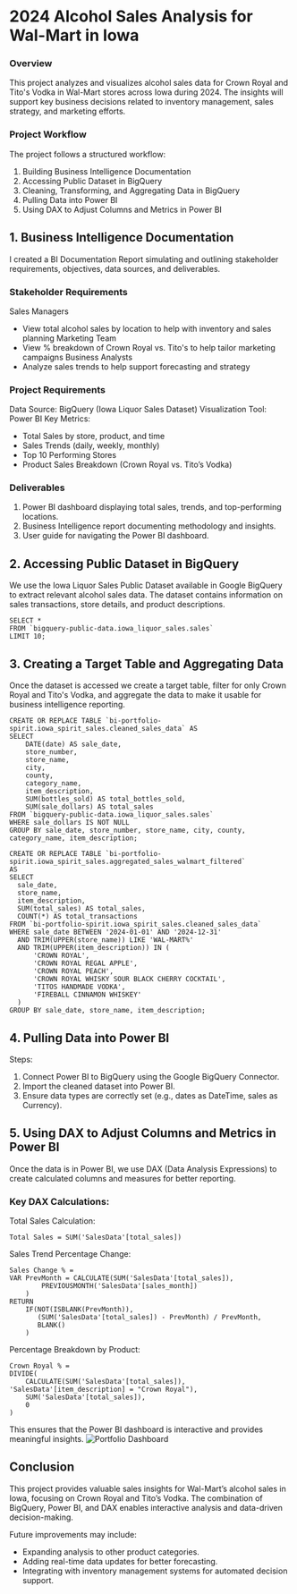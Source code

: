 # 2024 Alcohol Sales Analysis for Wal-Mart in Iowa

### Overview

This project analyzes and visualizes alcohol sales data for Crown Royal and Tito's Vodka in Wal-Mart stores across Iowa during 2024. The insights will support key business decisions related to inventory management, sales strategy, and marketing efforts.

### Project Workflow
The project follows a structured workflow:
  1. Building Business Intelligence Documentation
  2. Accessing Public Dataset in BigQuery
  3. Cleaning, Transforming, and Aggregating Data in BigQuery
  4. Pulling Data into Power BI
  5. Using DAX to Adjust Columns and Metrics in Power BI

## 1. Business Intelligence Documentation
I created a BI Documentation Report simulating and outlining stakeholder requirements, objectives, data sources, and deliverables.

### Stakeholder Requirements
Sales Managers
  - View total alcohol sales by location to help with inventory and sales planning
Marketing Team
  - View % breakdown of Crown Royal vs. Tito's to help tailor marketing campaigns
Business Analysts
  - Analyze sales trends to help support forecasting and strategy

### Project Requirements
Data Source: BigQuery (Iowa Liquor Sales Dataset)
Visualization Tool: Power BI
Key Metrics:
  - Total Sales by store, product, and time
  - Sales Trends (daily, weekly, monthly)
  - Top 10 Performing Stores
  - Product Sales Breakdown (Crown Royal vs. Tito’s Vodka)

### Deliverables
1. Power BI dashboard displaying total sales, trends, and top-performing locations.
2. Business Intelligence report documenting methodology and insights.
3. User guide for navigating the Power BI dashboard.

## 2. Accessing Public Dataset in BigQuery
We use the Iowa Liquor Sales Public Dataset available in Google BigQuery to extract relevant alcohol sales data. The dataset contains information on sales transactions, store details, and product descriptions.

```
SELECT * 
FROM `bigquery-public-data.iowa_liquor_sales.sales` 
LIMIT 10;
```

## 3. Creating a Target Table and Aggregating Data
Once the dataset is accessed we create a target table, filter for only Crown Royal and Tito's Vodka, and aggregate the data to make it usable for business intelligence reporting.

```
CREATE OR REPLACE TABLE `bi-portfolio-spirit.iowa_spirit_sales.cleaned_sales_data` AS
SELECT 
    DATE(date) AS sale_date,
    store_number,
    store_name,
    city,
    county,
    category_name,
    item_description,
    SUM(bottles_sold) AS total_bottles_sold,
    SUM(sale_dollars) AS total_sales
FROM `bigquery-public-data.iowa_liquor_sales.sales`
WHERE sale_dollars IS NOT NULL
GROUP BY sale_date, store_number, store_name, city, county, category_name, item_description;
```

```
CREATE OR REPLACE TABLE `bi-portfolio-spirit.iowa_spirit_sales.aggregated_sales_walmart_filtered`
AS
SELECT
  sale_date,
  store_name,
  item_description,
  SUM(total_sales) AS total_sales,
  COUNT(*) AS total_transactions
FROM `bi-portfolio-spirit.iowa_spirit_sales.cleaned_sales_data`
WHERE sale_date BETWEEN '2024-01-01' AND '2024-12-31'
  AND TRIM(UPPER(store_name)) LIKE 'WAL-MART%'
  AND TRIM(UPPER(item_description)) IN (
      'CROWN ROYAL', 
      'CROWN ROYAL REGAL APPLE', 
      'CROWN ROYAL PEACH', 
      'CROWN ROYAL WHISKY SOUR BLACK CHERRY COCKTAIL', 
      'TITOS HANDMADE VODKA', 
      'FIREBALL CINNAMON WHISKEY'
  )
GROUP BY sale_date, store_name, item_description;
```

## 4. Pulling Data into Power BI
Steps:
1. Connect Power BI to BigQuery using the Google BigQuery Connector.
2. Import the cleaned dataset into Power BI.
3. Ensure data types are correctly set (e.g., dates as DateTime, sales as Currency).

## 5. Using DAX to Adjust Columns and Metrics in Power BI

Once the data is in Power BI, we use DAX (Data Analysis Expressions) to create calculated columns and measures for better reporting.

### Key DAX Calculations:

Total Sales Calculation:
```
Total Sales = SUM('SalesData'[total_sales])
```

Sales Trend Percentage Change:
```
Sales Change % =
VAR PrevMonth = CALCULATE(SUM('SalesData'[total_sales]),
        PREVIOUSMONTH('SalesData'[sales_month])
    )
RETURN
    IF(NOT(ISBLANK(PrevMonth)),
       (SUM('SalesData'[total_sales]) - PrevMonth) / PrevMonth,
       BLANK()
    )
```

Percentage Breakdown by Product:
```
Crown Royal % =
DIVIDE(
    CALCULATE(SUM('SalesData'[total_sales]), 'SalesData'[item_description] = "Crown Royal"),
    SUM('SalesData'[total_sales]),
    0
)
```

This ensures that the Power BI dashboard is interactive and provides meaningful insights.
![Portfolio Dashboard](https://github.com/user-attachments/assets/6422c07b-6ff9-4880-b034-c8cbc752753e)


## Conclusion
This project provides valuable sales insights for Wal-Mart’s alcohol sales in Iowa, focusing on Crown Royal and Tito’s Vodka. The combination of BigQuery, Power BI, and DAX enables interactive analysis and data-driven decision-making.

Future improvements may include:
- Expanding analysis to other product categories.
- Adding real-time data updates for better forecasting.
- Integrating with inventory management systems for automated decision support.
